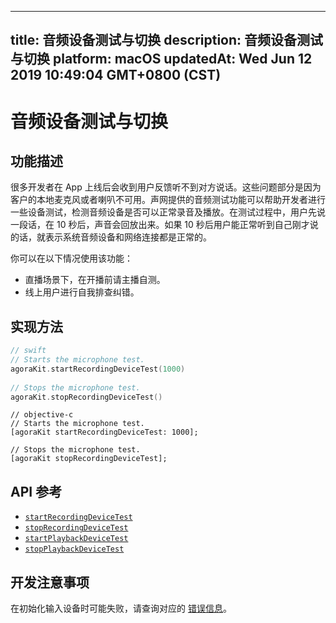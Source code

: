 
---
title: 音频设备测试与切换
description: 音频设备测试与切换
platform: macOS
updatedAt: Wed Jun 12 2019 10:49:04 GMT+0800 (CST)
---
# 音频设备测试与切换
## 功能描述

很多开发者在 App 上线后会收到用户反馈听不到对方说话。这些问题部分是因为客户的本地麦克风或者喇叭不可用。声网提供的音频测试功能可以帮助开发者进行一些设备测试，检测音频设备是否可以正常录音及播放。在测试过程中，用户先说一段话，在 10 秒后，声音会回放出来。如果 10 秒后用户能正常听到自己刚才说的话，就表示系统音频设备和网络连接都是正常的。

你可以在以下情况使用该功能：
* 直播场景下，在开播前请主播自测。
* 线上用户进行自我排查纠错。

## 实现方法

```swift	
// swift
// Starts the microphone test.
agoraKit.startRecordingDeviceTest(1000)
	
// Stops the microphone test.
agoraKit.stopRecordingDeviceTest()
```

```oc
// objective-c
// Starts the microphone test.
[agoraKit startRecordingDeviceTest: 1000];

// Stops the microphone test.
[agoraKit stopRecordingDeviceTest];
```


## API 参考
* [`startRecordingDeviceTest`](https://docs.agora.io/cn/Voice/API%20Reference/oc/Classes/AgoraRtcEngineKit.html#//api/name/startRecordingDeviceTest:)
* [`stopRecordingDeviceTest`](https://docs.agora.io/cn/Voice/API%20Reference/oc/Classes/AgoraRtcEngineKit.html#//api/name/stopRecordingDeviceTest.)
* [`startPlaybackDeviceTest`](https://docs.agora.io/cn/Voice/API%20Reference/oc/Classes/AgoraRtcEngineKit.html#//api/name/startPlaybackDeviceTest:)
* [`stopPlaybackDeviceTest`](https://docs.agora.io/cn/Voice/API%20Reference/oc/Classes/AgoraRtcEngineKit.html#//api/name/stopPlaybackDeviceTest)

## 开发注意事项

在初始化输入设备时可能失败，请查询对应的 [错误信息](https://docs.agora.io/cn/Voice/API%20Reference/oc/Constants/AgoraErrorCode.html)。


